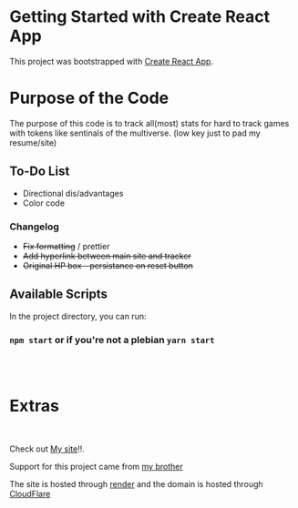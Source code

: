 # Getting Started with Create React App

This project was bootstrapped with [Create React App](https://github.com/facebook/create-react-app).

# Purpose of the Code

The purpose of this code is to track all(most) stats for hard to track games with tokens like sentinals of the multiverse.
(low key just to pad my resume/site)

## To-Do List

- Directional dis/advantages
- Color code

### Changelog

- ~~Fix formatting~~ / prettier
- ~~Add hyperlink between main site and tracker~~
- ~~Original HP box - persistance on reset button~~

## Available Scripts

In the project directory, you can run:

### `npm start` or if you're not a plebian `yarn start`

<br />
<br />

# Extras

<br />

Check out [My site](https://www.izaiah.pro)!!.
<br />

Support for this project came from [my brother](https://www.hunterosmun.com/)
<br />

The site is hosted through [render](https://render.com) and the domain is hosted through [CloudFlare](https://www.cloudflare.com/)
